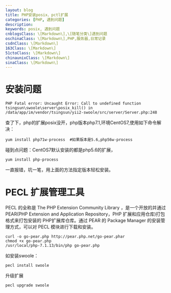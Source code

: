 ```yaml
---
layout: blog
title: PHP安装posix、pctl扩展
categories: [PHP, 遇到问题]
description:
keywords: posix, 遇到问题
cnblogsClass: \[Markdown\],\[随笔分类\]遇到问题
oschinaClass: \[Markdown\],PHP,服务器,日常记录
csdnClass: \[Markdown\]
163Class: \[Markdown\]
51ctoClass: \[Markdown\]
chinaunixClass: \[Markdown\]
sinaClass: \[Markdown\]
---
```


# 安装问题

```
PHP Fatal error: Uncaught Error: Call to undefined function tsingsun\swoole\server\posix_kill() in /data/app/im/vendor/tsingsun/yii2-swoole/src/server/Server.php:248
```
查了下，php的扩展posix没开，php版本php7.1,环境CentOS7,使用如下命令解决：
```
yum install php71w-process  #如果版本是5.6,php56w-process
```

碰到点问题：CentOS7默认安装的都是php5.6的扩展，
```
yum install php-process
```
一直报错，坑一笔，用上面的方法指定版本轻松安装。

# PECL 扩展管理工具
PECL 的全称是 The PHP Extension Community Library ，是一个开放的并通过 PEAR(PHP Extension and Application Repository，PHP 扩展和应用仓库)打包格式来打包安装的 PHP扩展库仓库。通过 PEAR 的 Package Manager 的安装管理方式，可以对 PECL 模块进行下载和安装。
```
curl -o go-pear.php http://pear.php.net/go-pear.phar
chmod +x go-pear.php
/usr/local/php-7.1.13/bin/php go-pear.php
```
如安装swoole：
```
pecl install swoole
```
升级扩展
```
pecl upgrade swoole
```
